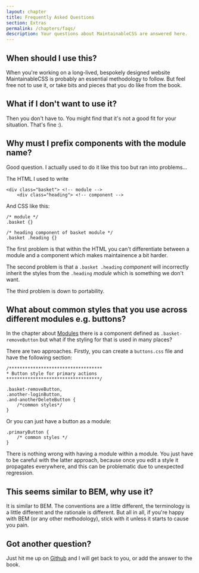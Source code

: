 ```yaml
---
layout: chapter
title: Frequently Asked Questions
section: Extras
permalink: /chapters/faqs/
description: Your questions about MaintainableCSS are answered here.
---
```


## When should I use this?

When you're working on a long-lived, bespokely designed website MaintainableCSS is probably an essential methodology to follow. But feel free not to use it, or take bits and pieces that you do like from the book.

## What if I don't want to use it?

Then you don't have to. You might find that it's not a good fit for your situation. That's fine :).

## Why must I prefix components with the module name?

Good question. I actually used to do it like this too but ran into problems...

The HTML I used to write

	<div class="basket"> <!-- module -->
		<div class="heading"> <!-- component -->

And CSS like this:

	/* module */
	.basket {}

	/* heading component of basket module */
	.basket .heading {}

The first problem is that within the HTML you can't differentiate between a module and a component which makes maintainence a bit harder.

The second problem is that a `.basket .heading` *component* will incorrectly inherit the styles from the `.heading` *module* which is something we don't want.

The third problem is down to portability.

## What about common styles that you use across different modules e.g. buttons?

In the chapter about [Modules](/chapters/modules/) there is a component defined as `.basket-removeButton` but what if the styling for that is used in many places?

There are two approaches. Firstly, you can create a `buttons.css` file and have the following section:

	/***********************************
	* Button style for primary actions
	***********************************/

	.basket-removeButton,
	.another-loginButton,
	.and-anotherDeleteButton {
		/*common styles*/
	}

Or you can just have a button as a module:

	.primaryButton {
		/* common styles */
	}

There is nothing wrong with having a module within a module. You just have to be careful with the latter approach, because once you edit a style it propagates everywhere, and this can be problematic due to unexpected regression.

## This seems similar to BEM, why use it?

It is similar to BEM. The conventions are a little different, the terminology is a little different and the rationale is different. But all in all, if you're happy with BEM (or any other methodology), stick with it unless it starts to cause you pain.

## Got another question?

Just hit me up on [Github](https://github.com/adamsilver/maintainablecss.com/issues/new) and I will get back to you, or add the answer to the book.